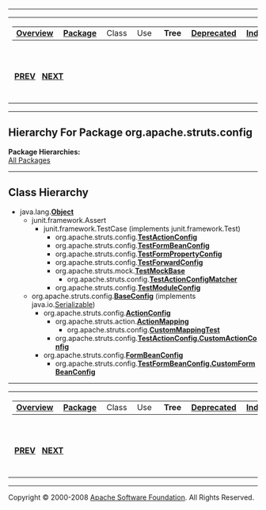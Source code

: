 ------------------------------------------------------------------------

<span id="navbar_top"></span> [](#skip-navbar_top "Skip navigation links")

<table>
<colgroup>
<col width="50%" />
<col width="50%" />
</colgroup>
<tbody>
<tr class="odd">
<td align="left"><span id="navbar_top_firstrow"></span>
<table>
<tbody>
<tr class="odd">
<td align="left"><a href="../../../../overview-summary.html.md"><strong>Overview</strong></a> </td>
<td align="left"><a href="package-summary.html.md"><strong>Package</strong></a> </td>
<td align="left">Class </td>
<td align="left">Use </td>
<td align="left"> <strong>Tree</strong> </td>
<td align="left"><a href="../../../../deprecated-list.html.md"><strong>Deprecated</strong></a> </td>
<td align="left"><a href="../../../../index-all.html.md"><strong>Index</strong></a> </td>
<td align="left"><a href="../../../../help-doc.html.md"><strong>Help</strong></a> </td>
</tr>
</tbody>
</table></td>
<td align="left"></td>
</tr>
<tr class="even">
<td align="left"> <a href="../../../../org/apache/struts/chain/commands/servlet/package-tree.html.md"><strong>PREV</strong></a>   <a href="../../../../org/apache/struts/util/package-tree.html"><strong>NEXT</strong></a></td>
<td align="left"><a href="../../../../index.html.md?org/apache/struts/config/package-tree.html"><strong>FRAMES</strong></a>    <a href="package-tree.html"><strong>NO FRAMES</strong></a>    
<a href="../../../../allclasses-noframe.html.md"><strong>All Classes</strong></a></td>
</tr>
</tbody>
</table>

<span id="skip-navbar_top"></span>

------------------------------------------------------------------------

Hierarchy For Package org.apache.struts.config
----------------------------------------------

**Package Hierarchies:**  
[All Packages](../../../../overview-tree.html.md)

------------------------------------------------------------------------

Class Hierarchy
---------------

-   java.lang.[**Object**](http://java.sun.com/j2se/1.4.2/docs/api/java/lang/Object.html.md?is-external=true "class or interface in java.lang")
    -   junit.framework.Assert
        -   junit.framework.TestCase (implements junit.framework.Test)
            -   org.apache.struts.config.[**TestActionConfig**](../../../../org/apache/struts/config/TestActionConfig.html.md "class in org.apache.struts.config")
            -   org.apache.struts.config.[**TestFormBeanConfig**](../../../../org/apache/struts/config/TestFormBeanConfig.html.md "class in org.apache.struts.config")
            -   org.apache.struts.config.[**TestFormPropertyConfig**](../../../../org/apache/struts/config/TestFormPropertyConfig.html.md "class in org.apache.struts.config")
            -   org.apache.struts.config.[**TestForwardConfig**](../../../../org/apache/struts/config/TestForwardConfig.html.md "class in org.apache.struts.config")
            -   org.apache.struts.mock.[**TestMockBase**](../../../../../apidocs/org/apache/struts/mock/TestMockBase.html.md?is-external=true "class or interface in org.apache.struts.mock")
                -   org.apache.struts.config.[**TestActionConfigMatcher**](../../../../org/apache/struts/config/TestActionConfigMatcher.html.md "class in org.apache.struts.config")
            -   org.apache.struts.config.[**TestModuleConfig**](../../../../org/apache/struts/config/TestModuleConfig.html.md "class in org.apache.struts.config")
    -   org.apache.struts.config.[**BaseConfig**](../../../../../apidocs/org/apache/struts/config/BaseConfig.html.md?is-external=true "class or interface in org.apache.struts.config") (implements java.io.[Serializable](http://java.sun.com/j2se/1.4.2/docs/api/java/io/Serializable.html?is-external=true "class or interface in java.io"))
        -   org.apache.struts.config.[**ActionConfig**](../../../../../apidocs/org/apache/struts/config/ActionConfig.html.md?is-external=true "class or interface in org.apache.struts.config")
            -   org.apache.struts.action.[**ActionMapping**](../../../../../apidocs/org/apache/struts/action/ActionMapping.html.md?is-external=true "class or interface in org.apache.struts.action")
                -   org.apache.struts.config.[**CustomMappingTest**](../../../../org/apache/struts/config/CustomMappingTest.html.md "class in org.apache.struts.config")
            -   org.apache.struts.config.[**TestActionConfig.CustomActionConfig**](../../../../org/apache/struts/config/TestActionConfig.CustomActionConfig.html.md "class in org.apache.struts.config")
        -   org.apache.struts.config.[**FormBeanConfig**](../../../../../apidocs/org/apache/struts/config/FormBeanConfig.html.md?is-external=true "class or interface in org.apache.struts.config")
            -   org.apache.struts.config.[**TestFormBeanConfig.CustomFormBeanConfig**](../../../../org/apache/struts/config/TestFormBeanConfig.CustomFormBeanConfig.html.md "class in org.apache.struts.config")

------------------------------------------------------------------------

<span id="navbar_bottom"></span> [](#skip-navbar_bottom "Skip navigation links")

<table>
<colgroup>
<col width="50%" />
<col width="50%" />
</colgroup>
<tbody>
<tr class="odd">
<td align="left"><span id="navbar_bottom_firstrow"></span>
<table>
<tbody>
<tr class="odd">
<td align="left"><a href="../../../../overview-summary.html.md"><strong>Overview</strong></a> </td>
<td align="left"><a href="package-summary.html.md"><strong>Package</strong></a> </td>
<td align="left">Class </td>
<td align="left">Use </td>
<td align="left"> <strong>Tree</strong> </td>
<td align="left"><a href="../../../../deprecated-list.html.md"><strong>Deprecated</strong></a> </td>
<td align="left"><a href="../../../../index-all.html.md"><strong>Index</strong></a> </td>
<td align="left"><a href="../../../../help-doc.html.md"><strong>Help</strong></a> </td>
</tr>
</tbody>
</table></td>
<td align="left"></td>
</tr>
<tr class="even">
<td align="left"> <a href="../../../../org/apache/struts/chain/commands/servlet/package-tree.html.md"><strong>PREV</strong></a>   <a href="../../../../org/apache/struts/util/package-tree.html"><strong>NEXT</strong></a></td>
<td align="left"><a href="../../../../index.html.md?org/apache/struts/config/package-tree.html"><strong>FRAMES</strong></a>    <a href="package-tree.html"><strong>NO FRAMES</strong></a>    
<a href="../../../../allclasses-noframe.html.md"><strong>All Classes</strong></a></td>
</tr>
</tbody>
</table>

<span id="skip-navbar_bottom"></span>

------------------------------------------------------------------------

Copyright © 2000-2008 [Apache Software Foundation](http://www.apache.org/). All Rights Reserved.
